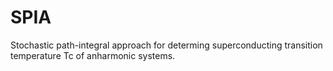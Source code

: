 # SPIA
Stochastic path-integral approach for determing superconducting transition temperature Tc of anharmonic systems.
